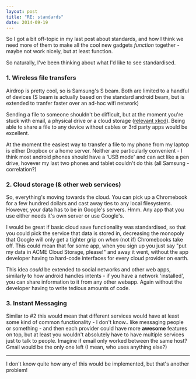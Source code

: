 ```yaml
---
layout: post
title: "RE: standards"
date: 2014-09-19
---
```


So I got a bit off-topic in my last post about standards, and how I think we need more of them to make all the cool new gadgets _function_ together - maybe not work nicely, but at least function.

So naturally, I've been thinking about what I'd like to see standardised.

### 1. Wireless file transfers

Airdrop is pretty cool, so is Samsung's S beam. Both are limited to a handful of devices (S beam is actually based on the standard android beam, but is extended to tranfer faster over an ad-hoc wifi network)

Sending a file to someone shouldn't be difficult, but at the moment you're stuck with email, a physical drive or a cloud storage ([relevant xkcd](http://xkcd.com/949/)). Being able to share a file to any device without cables or 3rd party apps would be excellent.

At the moment the easiest way to transfer a file to my phone from my laptop is either Dropbox or a home server. Neither are particularly convenient - I think most android phones should have a 'USB mode' and can act like a pen drive, hovever my last two phones and tablet couldn't do this (all Samsung - correlation?)

### 2. Cloud storage (& other web services)

So, everything's moving towards the cloud. You can pick up a Chromebook for a few hundred dollars and cast away ties to any local filesystems. However, your data has to be in Google's servers. Hmm. Any app that you use either needs it's own server or use Google's.

I would be great if basic cloud save functionality was standardised, so that you could pick the service that data is stored in, decreasing the monopoly that Google will only get a tighter grip on _when_ (not if) Chromebooks take off. This could mean that for some app, when you sign up you just say "put my data in ACME Cloud Storage, please!" and away it went, without the app developer having to hard-code interfaces for every cloud provider on earth.

This idea _could_ be extended to social networks and other web apps, similarly to how android handles intents - if you have a network 'installed', you can share information to it from any other webapp. Again without the developer having to write tedious amounts of code.

### 3. Instant Messaging

Similar to #2 this would mean that different services would have at least some kind of common functionality - I don't know.. like messaging people or something - and then each provider could have more **awesome** features on top, but at least you wouldn't absolutely have to have multiple services just to talk to people. Imagine if email only worked between the same host? Gmail would be the only one left (I mean, who uses anything else?)

---

I don't know quite how any of this would be implemented, but that's another problem!